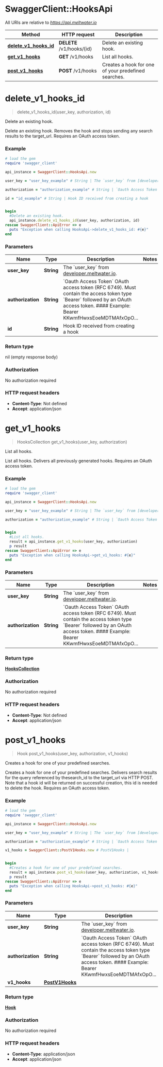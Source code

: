 # SwaggerClient::HooksApi

All URIs are relative to *https://api.meltwater.io*

Method | HTTP request | Description
------------- | ------------- | -------------
[**delete_v1_hooks_id**](HooksApi.md#delete_v1_hooks_id) | **DELETE** /v1/hooks/{id} | Delete an existing hook.
[**get_v1_hooks**](HooksApi.md#get_v1_hooks) | **GET** /v1/hooks | List all hooks.
[**post_v1_hooks**](HooksApi.md#post_v1_hooks) | **POST** /v1/hooks | Creates a hook for one of your predefined searches.


# **delete_v1_hooks_id**
> delete_v1_hooks_id(user_key, authorization, id)

Delete an existing hook.

Delete an existing hook.  Removes the hook and stops sending any search results to the target_url.    Requires an OAuth access token.

### Example
```ruby
# load the gem
require 'swagger_client'

api_instance = SwaggerClient::HooksApi.new

user_key = "user_key_example" # String | The `user_key` from [developer.meltwater.io](https://developer.meltwater.io/admin/applications/).

authorization = "authorization_example" # String | `Oauth Access Token`    OAuth access token (RFC 6749). Must contain the access token type `Bearer`  followed by an OAuth access token.    #### Example:        Bearer KKwmfHwxsEoeMDTMAfxOpO...

id = "id_example" # String | Hook ID received from creating a hook


begin
  #Delete an existing hook.
  api_instance.delete_v1_hooks_id(user_key, authorization, id)
rescue SwaggerClient::ApiError => e
  puts "Exception when calling HooksApi->delete_v1_hooks_id: #{e}"
end
```

### Parameters

Name | Type | Description  | Notes
------------- | ------------- | ------------- | -------------
 **user_key** | **String**| The &#x60;user_key&#x60; from [developer.meltwater.io](https://developer.meltwater.io/admin/applications/). | 
 **authorization** | **String**| &#x60;Oauth Access Token&#x60;    OAuth access token (RFC 6749). Must contain the access token type &#x60;Bearer&#x60;  followed by an OAuth access token.    #### Example:        Bearer KKwmfHwxsEoeMDTMAfxOpO... | 
 **id** | **String**| Hook ID received from creating a hook | 

### Return type

nil (empty response body)

### Authorization

No authorization required

### HTTP request headers

 - **Content-Type**: Not defined
 - **Accept**: application/json



# **get_v1_hooks**
> HooksCollection get_v1_hooks(user_key, authorization)

List all hooks.

List all hooks.     Delivers all previously generated hooks.    Requires an OAuth access token.

### Example
```ruby
# load the gem
require 'swagger_client'

api_instance = SwaggerClient::HooksApi.new

user_key = "user_key_example" # String | The `user_key` from [developer.meltwater.io](https://developer.meltwater.io/admin/applications/).

authorization = "authorization_example" # String | `Oauth Access Token`    OAuth access token (RFC 6749). Must contain the access token type `Bearer`  followed by an OAuth access token.    #### Example:        Bearer KKwmfHwxsEoeMDTMAfxOpO...


begin
  #List all hooks.
  result = api_instance.get_v1_hooks(user_key, authorization)
  p result
rescue SwaggerClient::ApiError => e
  puts "Exception when calling HooksApi->get_v1_hooks: #{e}"
end
```

### Parameters

Name | Type | Description  | Notes
------------- | ------------- | ------------- | -------------
 **user_key** | **String**| The &#x60;user_key&#x60; from [developer.meltwater.io](https://developer.meltwater.io/admin/applications/). | 
 **authorization** | **String**| &#x60;Oauth Access Token&#x60;    OAuth access token (RFC 6749). Must contain the access token type &#x60;Bearer&#x60;  followed by an OAuth access token.    #### Example:        Bearer KKwmfHwxsEoeMDTMAfxOpO... | 

### Return type

[**HooksCollection**](HooksCollection.md)

### Authorization

No authorization required

### HTTP request headers

 - **Content-Type**: Not defined
 - **Accept**: application/json



# **post_v1_hooks**
> Hook post_v1_hooks(user_key, authorization, v1_hooks)

Creates a hook for one of your predefined searches.

Creates a hook for one of your predefined searches.  Delivers search results for the query referenced by thesearch_id to the target_url via HTTP POST. Note that a hook id will be returned on successful creation, this id is needed to delete the hook.     Requires an OAuth access token.

### Example
```ruby
# load the gem
require 'swagger_client'

api_instance = SwaggerClient::HooksApi.new

user_key = "user_key_example" # String | The `user_key` from [developer.meltwater.io](https://developer.meltwater.io/admin/applications/).

authorization = "authorization_example" # String | `Oauth Access Token`    OAuth access token (RFC 6749). Must contain the access token type `Bearer`  followed by an OAuth access token.    #### Example:        Bearer KKwmfHwxsEoeMDTMAfxOpO...

v1_hooks = SwaggerClient::PostV1Hooks.new # PostV1Hooks | 


begin
  #Creates a hook for one of your predefined searches.
  result = api_instance.post_v1_hooks(user_key, authorization, v1_hooks)
  p result
rescue SwaggerClient::ApiError => e
  puts "Exception when calling HooksApi->post_v1_hooks: #{e}"
end
```

### Parameters

Name | Type | Description  | Notes
------------- | ------------- | ------------- | -------------
 **user_key** | **String**| The &#x60;user_key&#x60; from [developer.meltwater.io](https://developer.meltwater.io/admin/applications/). | 
 **authorization** | **String**| &#x60;Oauth Access Token&#x60;    OAuth access token (RFC 6749). Must contain the access token type &#x60;Bearer&#x60;  followed by an OAuth access token.    #### Example:        Bearer KKwmfHwxsEoeMDTMAfxOpO... | 
 **v1_hooks** | [**PostV1Hooks**](PostV1Hooks.md)|  | 

### Return type

[**Hook**](Hook.md)

### Authorization

No authorization required

### HTTP request headers

 - **Content-Type**: application/json
 - **Accept**: application/json



